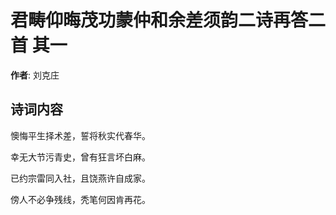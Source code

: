 # 君畴仰晦茂功蒙仲和余差须韵二诗再答二首  其一

**作者**: 刘克庄

## 诗词内容

懊悔平生择术差，誓将秋实代春华。

幸无大节污青史，曾有狂言坏白麻。

已约宗雷同入社，且饶燕许自成家。

傍人不必争残线，秃笔何因肯再花。

